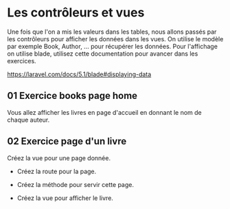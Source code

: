# Les contrôleurs et vues

Une fois que l'on a mis les valeurs dans les tables, nous allons passés par les contrôleurs pour afficher les données dans les vues. On utilise le modèle par exemple Book, Author, ... pour récupérer les données. Pour l'affichage on utilise blade, utilisez cette documentation pour avancer dans les exercices. 

https://laravel.com/docs/5.1/blade#displaying-data

## 01 Exercice books page home

Vous allez afficher les livres en page d'accueil en donnant le nom de chaque auteur.

## 02 Exercice page d'un livre

Créez la vue pour une page donnée.

- Créez la route pour la page.

- Créez la méthode pour servir cette page.

- Créez la vue pour afficher le livre.